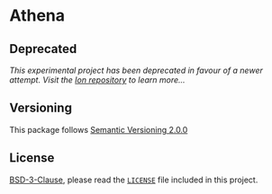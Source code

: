 # Athena

## Deprecated

_This experimental project has been deprecated in favour of a newer attempt. Visit the [Ion repository](https://github.com/aedart/ion) to learn more..._

## Versioning

This package follows [Semantic Versioning 2.0.0](http://semver.org/)

## License

[BSD-3-Clause](http://spdx.org/licenses/BSD-3-Clause), please read the [`LICENSE`](./LICENSE) file included in this project.
